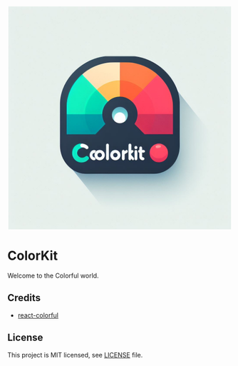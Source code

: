 <p align="center">
  <img src="./apps/website/public/colorkit.jpeg" width="500" />
</p>

# ColorKit

Welcome to the Colorful world.

## Credits

- [react-colorful](https://omgovich.github.io/react-colorful)

## License

This project is MIT licensed, see [LICENSE](LICENSE) file.
